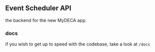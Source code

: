 ## Event Scheduler API

the backend for the new MyDECA app.

### docs

if you wish to get up to speed with the codebase, take a look at `/docs`

